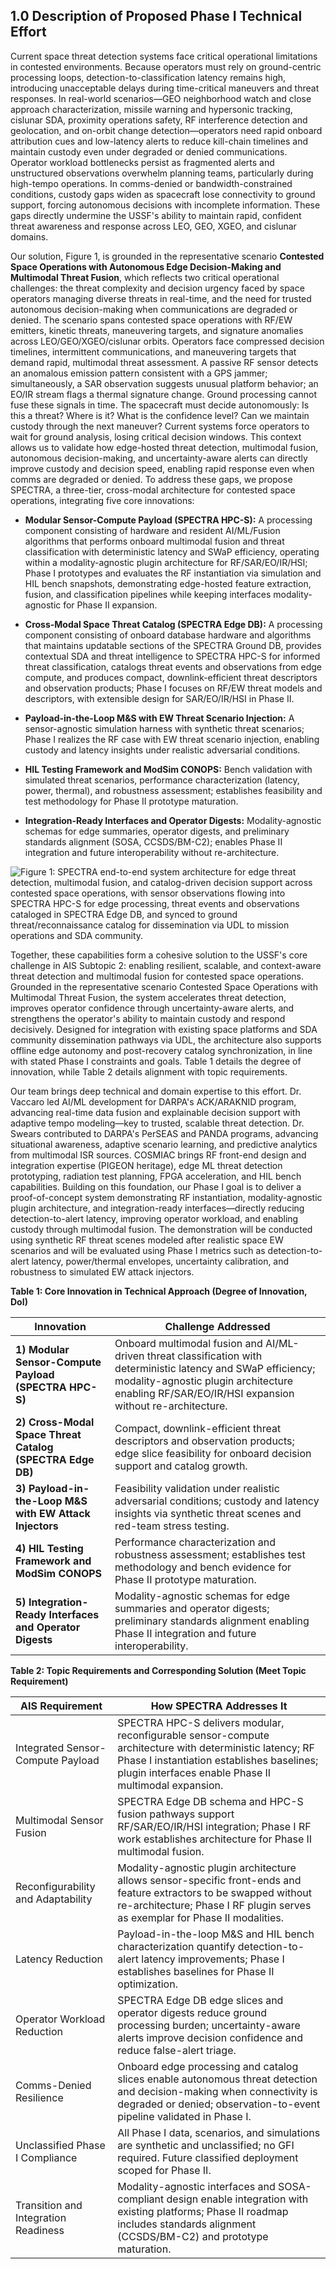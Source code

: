 ## 1.0 Description of Proposed Phase I Technical Effort

Current space threat detection systems face critical operational limitations in contested environments. Because operators must rely on ground-centric processing loops, detection-to-classification latency remains high, introducing unacceptable delays during time-critical maneuvers and threat responses. In real-world scenarios—GEO neighborhood watch and close approach characterization, missile warning and hypersonic tracking, cislunar SDA, proximity operations safety, RF interference detection and geolocation, and on-orbit change detection—operators need rapid onboard attribution cues and low-latency alerts to reduce kill-chain timelines and maintain custody even under degraded or denied communications. Operator workload bottlenecks persist as fragmented alerts and unstructured observations overwhelm planning teams, particularly during high-tempo operations. In comms-denied or bandwidth-constrained conditions, custody gaps widen as spacecraft lose connectivity to ground support, forcing autonomous decisions with incomplete information. These gaps directly undermine the USSF's ability to maintain rapid, confident threat awareness and response across LEO, GEO, XGEO, and cislunar domains.

Our solution, Figure 1, is grounded in the representative scenario **Contested Space Operations with Autonomous Edge Decision-Making and Multimodal Threat Fusion**, which reflects two critical operational challenges: the threat complexity and decision urgency faced by space operators managing diverse threats in real-time, and the need for trusted autonomous decision-making when communications are degraded or denied. The scenario spans contested space operations with RF/EW emitters, kinetic threats, maneuvering targets, and signature anomalies across LEO/GEO/XGEO/cislunar orbits. Operators face compressed decision timelines, intermittent communications, and maneuvering targets that demand rapid, multimodal threat assessment. A passive RF sensor detects an anomalous emission pattern consistent with a GPS jammer; simultaneously, a SAR observation suggests unusual platform behavior; an EO/IR stream flags a thermal signature change. Ground processing cannot fuse these signals in time. The spacecraft must decide autonomously: Is this a threat? Where is it? What is the confidence level? Can we maintain custody through the next maneuver? Current systems force operators to wait for ground analysis, losing critical decision windows. This context allows us to validate how edge-hosted threat detection, multimodal fusion, autonomous decision-making, and uncertainty-aware alerts can directly improve custody and decision speed, enabling rapid response even when comms are degraded or denied. To address these gaps, we propose SPECTRA, a three-tier, cross-modal architecture for contested space operations, integrating five core innovations:

- **Modular Sensor-Compute Payload (SPECTRA HPC-S):** A processing component consisting of hardware and resident AI/ML/Fusion algorithms that performs onboard multimodal fusion and threat classification with deterministic latency and SWaP efficiency, operating within a modality-agnostic plugin architecture for RF/SAR/EO/IR/HSI; Phase I prototypes and evaluates the RF instantiation via simulation and HIL bench snapshots, demonstrating edge-hosted feature extraction, fusion, and classification pipelines while keeping interfaces modality-agnostic for Phase II expansion.

- **Cross-Modal Space Threat Catalog (SPECTRA Edge DB):** A processing component consisting of onboard database hardware and algorithms that maintains updatable sections of the SPECTRA Ground DB, provides contextual SDA and threat intelligence to SPECTRA HPC-S for informed threat classification, catalogs threat events and observations from edge compute, and produces compact, downlink-efficient threat descriptors and observation products; Phase I focuses on RF/EW threat models and descriptors, with extensible design for SAR/EO/IR/HSI in Phase II.

- **Payload-in-the-Loop M&S with EW Threat Scenario Injection:** A sensor-agnostic simulation harness with synthetic threat scenarios; Phase I realizes the RF case with EW threat scenario injection, enabling custody and latency insights under realistic adversarial conditions.

- **HIL Testing Framework and ModSim CONOPS:** Bench validation with simulated threat scenarios, performance characterization (latency, power, thermal), and robustness assessment; establishes feasibility and test methodology for Phase II prototype maturation.

- **Integration-Ready Interfaces and Operator Digests:** Modality-agnostic schemas for edge summaries, operator digests, and preliminary standards alignment (SOSA, CCSDS/BM-C2); enables Phase II integration and future interoperability without re-architecture.

![Figure 1: SPECTRA end-to-end system architecture for edge threat detection, multimodal fusion, and catalog-driven decision support across contested space operations, with sensor observations flowing into SPECTRA HPC-S for edge processing, threat events and observations cataloged in SPECTRA Edge DB, and synced to ground threat/reconnaissance catalog for dissemination via UDL to mission operations and SDA community.](figure1_placeholder.png)

Together, these capabilities form a cohesive solution to the USSF's core challenge in AIS Subtopic 2: enabling resilient, scalable, and context-aware threat detection and multimodal fusion for contested space operations. Grounded in the representative scenario Contested Space Operations with Multimodal Threat Fusion, the system accelerates threat detection, improves operator confidence through uncertainty-aware alerts, and strengthens the operator's ability to maintain custody and respond decisively. Designed for integration with existing space platforms and SDA community dissemination pathways via UDL, the architecture also supports offline edge autonomy and post-recovery catalog synchronization, in line with stated Phase I constraints and goals. Table 1 details the degree of innovation, while Table 2 details alignment with topic requirements.

Our team brings deep technical and domain expertise to this effort. Dr. Vaccaro led AI/ML development for DARPA's ACK/ARAKNID program, advancing real-time data fusion and explainable decision support with adaptive tempo modeling—key to trusted, scalable threat detection. Dr. Swears contributed to DARPA's PerSEAS and PANDA programs, advancing situational awareness, adaptive scenario learning, and predictive analytics from multimodal ISR sources. COSMIAC brings RF front-end design and integration expertise (PIGEON heritage), edge ML threat detection prototyping, radiation test planning, FPGA acceleration, and HIL bench capabilities. Building on this foundation, our Phase I goal is to deliver a proof-of-concept system demonstrating RF instantiation, modality-agnostic plugin architecture, and integration-ready interfaces—directly reducing detection-to-alert latency, improving operator workload, and enabling custody through multimodal fusion. The demonstration will be conducted using synthetic RF threat scenes modeled after realistic space EW scenarios and will be evaluated using Phase I metrics such as detection-to-alert latency, power/thermal envelopes, uncertainty calibration, and robustness to simulated EW attack injectors.

**Table 1: Core Innovation in Technical Approach (Degree of Innovation, DoI)**

| Innovation                                                | Challenge Addressed                                                                                                                                                                                                 |
| --------------------------------------------------------- | ------------------------------------------------------------------------------------------------------------------------------------------------------------------------------------------------------------------- |
| **1) Modular Sensor-Compute Payload (SPECTRA HPC-S)**     | Onboard multimodal fusion and AI/ML-driven threat classification with deterministic latency and SWaP efficiency; modality-agnostic plugin architecture enabling RF/SAR/EO/IR/HSI expansion without re-architecture. |
| **2) Cross-Modal Space Threat Catalog (SPECTRA Edge DB)** | Compact, downlink-efficient threat descriptors and observation products; edge slice feasibility for onboard decision support and catalog growth.                                                                    |
| **3) Payload-in-the-Loop M&S with EW Attack Injectors**   | Feasibility validation under realistic adversarial conditions; custody and latency insights via synthetic threat scenes and red-team stress testing.                                                                |
| **4) HIL Testing Framework and ModSim CONOPS**            | Performance characterization and robustness assessment; establishes test methodology and bench evidence for Phase II prototype maturation.                                                                          |
| **5) Integration-Ready Interfaces and Operator Digests**  | Modality-agnostic schemas for edge summaries and operator digests; preliminary standards alignment enabling Phase II integration and future interoperability.                                                       |

**Table 2: Topic Requirements and Corresponding Solution (Meet Topic Requirement)**

| AIS Requirement                      | How SPECTRA Addresses It                                                                                                                                                                                       |
| ------------------------------------ | -------------------------------------------------------------------------------------------------------------------------------------------------------------------------------------------------------------- |
| Integrated Sensor-Compute Payload    | SPECTRA HPC-S delivers modular, reconfigurable sensor-compute architecture with deterministic latency; RF Phase I instantiation establishes baselines; plugin interfaces enable Phase II multimodal expansion. |
| Multimodal Sensor Fusion             | SPECTRA Edge DB schema and HPC-S fusion pathways support RF/SAR/EO/IR/HSI integration; Phase I RF work establishes architecture for Phase II multimodal fusion.                                                |
| Reconfigurability and Adaptability   | Modality-agnostic plugin architecture allows sensor-specific front-ends and feature extractors to be swapped without re-architecture; Phase I RF plugin serves as exemplar for Phase II modalities.            |
| Latency Reduction                    | Payload-in-the-loop M&S and HIL bench characterization quantify detection-to-alert latency improvements; Phase I establishes baselines for Phase II optimization.                                              |
| Operator Workload Reduction          | SPECTRA Edge DB edge slices and operator digests reduce ground processing burden; uncertainty-aware alerts improve decision confidence and reduce false-alert triage.                                          |
| Comms-Denied Resilience              | Onboard edge processing and catalog slices enable autonomous threat detection and decision-making when connectivity is degraded or denied; observation-to-event pipeline validated in Phase I.                 |
| Unclassified Phase I Compliance      | All Phase I data, scenarios, and simulations are synthetic and unclassified; no GFI required. Future classified deployment scoped for Phase II.                                                                |
| Transition and Integration Readiness | Modality-agnostic interfaces and SOSA-compliant design enable integration with existing platforms; Phase II roadmap includes standards alignment (CCSDS/BM-C2) and prototype maturation.                       |
